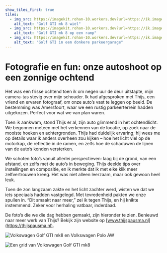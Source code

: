 ```yaml
---
show_tiles_first: true
tiles:
  - img_src: https://imagekit.rohan-10.workers.dev?url=https://ik.imagekit.io/rhn00jwt/tr:w-200,ar-1-1/2025-03-16-automotive-shoot/20250316_naamloos_0130.jpg
    alt_text: "Golf GTI mk 8 wiel"
  - img_src: https://imagekit.rohan-10.workers.dev?url=https://ik.imagekit.io/rhn00jwt/tr:w-200,ar-1-1/2025-03-16-automotive-shoot/20250316_naamloos_0006-4.jpg
    alt_text: "Golf GTI mk 8 op een ramp"
  - img_src: https://imagekit.rohan-10.workers.dev?url=https://ik.imagekit.io/rhn00jwt/tr:w-200,ar-1-1/2025-03-16-automotive-shoot/20250316_naamloos_0070-3.jpg
    alt_text: "Golf GTI in een donkere parkeergarage"
---
```


# Fotografie en fun: onze autoshoot op een zonnige ochtend

Het was een frisse ochtend toen ik om negen uur de deur uitstapte, mijn camera-tas stevig over mijn schouder. Ik had afgesproken met Thijs, een vriend en ervaren fotograaf, om onze auto’s vast te leggen op beeld. De bestemming was Amersfoort, waar we een rustig parkeerterrein hadden uitgekozen. Perfect voor wat we van plan waren.

Toen ik aankwam, stond Thijs er al, zijn auto glimmend in het ochtendlicht. We begonnen meteen met het verkennen van de locatie, op zoek naar de mooiste hoeken en achtergronden. Thijs had duidelijk ervaring; hij wees me op details waar ik anders overheen zou kijken – hoe het licht viel op de motorkap, de reflectie in de ramen, en zelfs hoe de schaduwen de lijnen van de auto’s konden versterken.

We schoten foto’s vanuit allerlei perspectieven: laag bij de grond, van een afstand, en zelfs met de auto’s in beweging. Thijs deelde tips over instellingen en compositie, en ik merkte dat ik met elke klik meer zelfvertrouwen kreeg. Het was niet alleen leerzaam, maar ook gewoon heel leuk.

Toen de zon langzaam zakte en het licht zachter werd, wisten we dat we iets speciaals hadden vastgelegd. Met tevredenheid pakten we onze spullen in. “Dit smaakt naar meer,” zei ik tegen Thijs, en hij knikte instemmend. Zeker voor herhaling vatbaar, inderdaad.

De foto’s die we die dag hebben gemaakt, zijn hieronder te zien. Benieuwd naar meer werk van Thijs? Bekijk zijn website op [www.thijspausma.nl](https://thijspausma.nl).

![Volkswagen Golf GTI mk8 en Volkswagen Polo AW](https://imagekit.rohan-10.workers.dev?url=https://ik.imagekit.io/rhn00jwt/2025-03-16-automotive-shoot/20250316_naamloos_0007-3-bewerkt.jpg)

![Een grid van Volkswagen Golf GTI mk8](https://imagekit.rohan-10.workers.dev?url=https://ik.imagekit.io/rhn00jwt/2025-03-16-automotive-shoot/grid-2.jpg)
